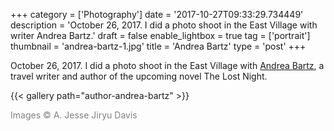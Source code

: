 +++
category = ['Photography']
date = '2017-10-27T09:33:29.734449'
description = 'October 26, 2017. I did a photo shoot in the East Village with writer Andrea Bartz.'
draft = false
enable_lightbox = true
tag = ['portrait']
thumbnail = 'andrea-bartz-1.jpg'
title = 'Andrea Bartz'
type = 'post'
+++

October 26, 2017. I did a photo shoot in the East Village with [Andrea Bartz](https://twitter.com/andibartz), a travel writer and author of the upcoming novel The Lost Night.

{{< gallery path="author-andrea-bartz" >}}

<span style="color: gray">Images &copy; A. Jesse Jiryu Davis</span>
